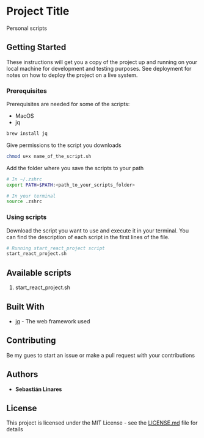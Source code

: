 # Project Title
Personal scripts


## Getting Started

These instructions will get you a copy of the project up and running on your local machine for development and testing purposes. See deployment for notes on how to deploy the project on a live system.

### Prerequisites
Prerequisites are needed for some of the scripts:
- MacOS
- jq 

```bash
brew install jq
```

Give permissions to the script you downloads
```bash
chmod u+x name_of_the_script.sh
```
Add the folder where you save the scripts to your path
```bash
# In ~/.zshrc
export PATH=$PATH:<path_to_your_scripts_folder>

# In your terminal
source .zshrc
```

### Using scripts

Download the script you want to use and execute it in your terminal. You can find the description of each script in the first lines of the file.

```bash
# Running start_react_project script
start_react_project.sh
```

## Available scripts
1. start_react_project.sh

## Built With

* [jq](https://stedolan.github.io/jq/) - The web framework used

## Contributing

Be my gues to start an issue or make a pull request with your contributions

## Authors

* **Sebastián Linares** 

## License

This project is licensed under the MIT License - see the [LICENSE.md](LICENSE.md) file for details
